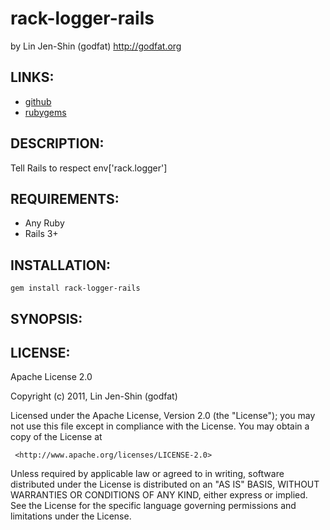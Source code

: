 # rack-logger-rails
by Lin Jen-Shin (godfat) <http://godfat.org>

## LINKS:

* [github](http://github.com/godfat/rack-logger-rails)
* [rubygems](http://rubygems.org/gems/rack-logger-rails)

## DESCRIPTION:

Tell Rails to respect env['rack.logger']

## REQUIREMENTS:

* Any Ruby
* Rails 3+

## INSTALLATION:

    gem install rack-logger-rails

## SYNOPSIS:

## LICENSE:

  Apache License 2.0

  Copyright (c) 2011, Lin Jen-Shin (godfat)

  Licensed under the Apache License, Version 2.0 (the "License");
  you may not use this file except in compliance with the License.
  You may obtain a copy of the License at

     <http://www.apache.org/licenses/LICENSE-2.0>

  Unless required by applicable law or agreed to in writing, software
  distributed under the License is distributed on an "AS IS" BASIS,
  WITHOUT WARRANTIES OR CONDITIONS OF ANY KIND, either express or implied.
  See the License for the specific language governing permissions and
  limitations under the License.
